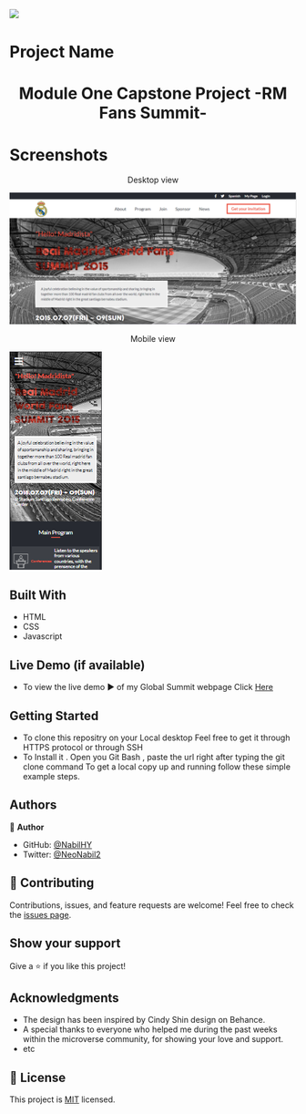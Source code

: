 ![](https://img.shields.io/badge/Microverse-blueviolet)

# Project Name

<h1 align="center"> Module One Capstone Project -RM Fans Summit-</h1>

# Screenshots
<p align="center">Desktop view</p>
<img src="./screenshots/desktop.png"> 


<p align="center"> Mobile view</p>
<img src="./screenshots/mobile.png">




## Built With

- HTML
- CSS
- Javascript

## Live Demo (if available)
- To view the live demo ▶️ of my Global Summit webpage
Click [Here](https://rm-global-summit.vercel.app/)

## Getting Started
- To clone this repositry on your Local desktop
Feel free to get it through HTTPS protocol or through SSH
- To Install it . Open you Git Bash , paste the url right after typing the git clone command
To get a local copy up and running follow these simple example steps.

## Authors

👤 **Author**
- GitHub: [@NabilHY](https://github.com/NabilHY)
- Twitter: [@NeoNabil2](https://twitter.com/NeoNabil2)

## 🤝 Contributing

Contributions, issues, and feature requests are welcome!
Feel free to check the [issues page](../../issues/).

## Show your support

Give a ⭐️ if you like this project!

## Acknowledgments

- The design has been inspired by Cindy Shin design on Behance.
- A special thanks to everyone who helped me during the past weeks within the microverse community, for showing your love and support.
- etc

## 📝 License

This project is [MIT](./MIT.md) licensed.
